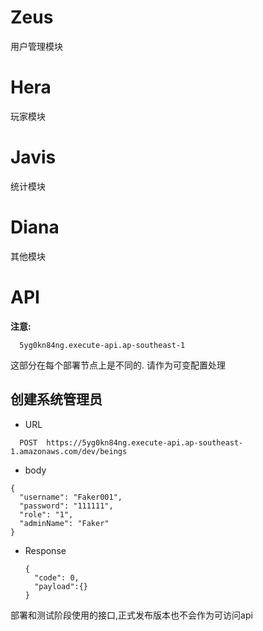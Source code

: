 # Zeus

用户管理模块

# Hera

玩家模块

# Javis

统计模块

# Diana

其他模块

# API

**注意:**

```
  5yg0kn84ng.execute-api.ap-southeast-1
```

这部分在每个部署节点上是不同的. 请作为可变配置处理

## 创建系统管理员

- URL

```
  POST  https://5yg0kn84ng.execute-api.ap-southeast-1.amazonaws.com/dev/beings
```

- body

```
{
  "username": "Faker001",
  "password": "111111",
  "role": "1",
  "adminName": "Faker"
}
```

- Response

  ```
  {
    "code": 0,
    "payload":{}
  }
  ```

部署和测试阶段使用的接口,正式发布版本也不会作为可访问api

